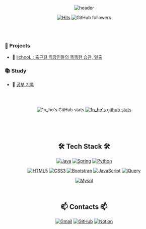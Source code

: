 <div align='center'>
 
![header](https://capsule-render.vercel.app/api?type=waving&color=gradient&height=300&section=header&text=InhoPark&fontSize=90&animation=twinkling&fontAlignY=38&desc=GitHub&descAlignY=51&descAlign=74)


 
[![Hits](https://hits.seeyoufarm.com/api/count/incr/badge.svg?url=https%3A%2F%2Fgithub.com%2FHo-Parks&count_bg=%234CD1D5&title_bg=%23555555&icon=&icon_color=%23E7E7E7&title=hits&edge_flat=true)](https://hits.seeyoufarm.com)
![GitHub followers](https://img.shields.io/github/followers/Ho-Parks?style=social)

 
<br>
</div>
<br>
<!-- [![Readme Card](https://github-readme-stats.vercel.app/api/pin/?username=Ho-parks&repo=Ho-parks)](https://github.com/Ho-parks/Ho-parks) -->

### 📂 Projects

- 📃 [ilchooL : 출근길 직장인들의 똑똑한 습관, 일출](https://github.com/Ho-Parks/ilchooL_Teamproject)


### 📚 Study

- 📃 [공부 기록](https://github.com/Ho-Parks/history-of-study)

<br><br>

<div align='center'>
 
![1n_ho's GitHub stats](https://github-readme-stats.vercel.app/api?username=Ho-Parks&&show_icons=true)
 [![1n_ho's github stats](https://github-readme-stats.vercel.app/api/top-langs/?username=Ho-Parks&show_icons=true&hide_border=true&title_color=004386&icon_color=004386&layout=compact)](https://github.com/Ho-Parks)

<br><br><br>


<h2>🛠 Tech Stack 🛠</h2>
 
[![Java](https://img.shields.io/badge/Java-007396?style=flat-square&logo=Java&logoColor=white)](https://java.com/ko/)
[![Spring](https://img.shields.io/badge/Spring-6DB33F?style=flat-square&logo=Spring&logoColor=white)](https://spring.io/)
[![Python](https://img.shields.io/badge/Python-3776AB?style=flat-square&logo=Python&logoColor=white)](https://www.python.org/)

[![HTML5](https://img.shields.io/badge/HTML5-E34F26?style=flat-square&logo=HTML5&logoColor=white)](#)
[![CSS3](https://img.shields.io/badge/CSS3-1572B6?style=flat-square&logo=CSS3&logoColor=white)](#)
[![Bootstrap](https://img.shields.io/badge/-Bootstrap-563D7C?style=flat-square&logo=Bootstrap&logoColor=white)](https://getbootstrap.com/)
[![JavaScript](https://img.shields.io/badge/JavaScript-F7DF1E?style=flat-square&logo=JavaScript&logoColor=black)](https://www.javascript.com/)
[![jQuery](https://img.shields.io/badge/-jQuery-0769AD?style=flat-square&logo=jquery&logoColor=white)](https://jquery.com/)

[![Mysql](https://img.shields.io/badge/Mysql-E6B91E?style=flat-square&logo=MySql&logoColor=white)](https://www.mysql.com/)

<br>
 
<h2>📫 Contacts 📫</h2>

[![Gmail](https://img.shields.io/badge/Gmail-EA4335?style=flat-square&logo=Gmail&logoColor=white)](ebusinho@gmail.com)
[![GitHub](https://img.shields.io/badge/GitHub-181717?style=flat-square&logo=GitHub&logoColor=white)](https://github.com/Ho-Parks)
[![Notion](https://img.shields.io/badge/Notion-003366?style=flat-square&logo=Notion&logoColor=white)](https://1n-h0.notion.site/STUDY-c049e2165746447da8ae393406df53a9)
 </div>
